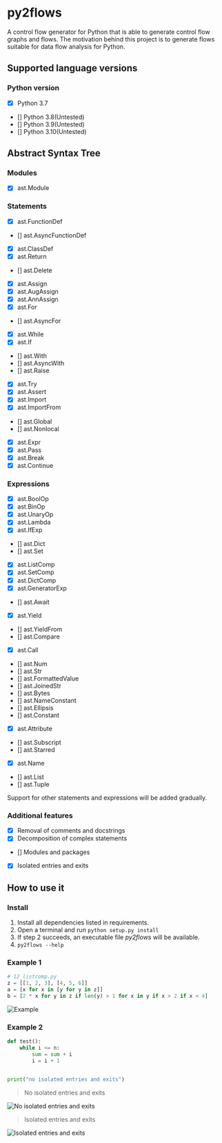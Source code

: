 # py2flows

A control flow generator for Python that is able to generate control flow graphs and flows. The motivation behind this
project is to generate flows suitable for data flow analysis for Python.

## Supported language versions

### Python version

- [x] Python 3.7
- [] Python 3.8(Untested)
- [] Python 3.9(Untested)
- [] Python 3.10(Untested)

## Abstract Syntax Tree

### Modules

- [x] ast.Module

### Statements

- [x] ast.FunctionDef
- [] ast.AsyncFunctionDef
- [x] ast.ClassDef
- [x] ast.Return
- [] ast.Delete
- [x] ast.Assign
- [x] ast.AugAssign
- [x] ast.AnnAssign
- [x] ast.For
- [] ast.AsyncFor
- [x] ast.While
- [x] ast.If
- [] ast.With
- [] ast.AsyncWith
- [] ast.Raise
- [x] ast.Try
- [x] ast.Assert
- [x] ast.Import
- [x] ast.ImportFrom
- [] ast.Global
- [] ast.Nonlocal
- [x] ast.Expr
- [x] ast.Pass
- [x] ast.Break
- [x] ast.Continue

### Expressions

- [x] ast.BoolOp
- [x] ast.BinOp
- [x] ast.UnaryOp
- [x] ast.Lambda
- [x] ast.IfExp
- [] ast.Dict
- [] ast.Set
- [x] ast.ListComp
- [x] ast.SetComp
- [x] ast.DictComp
- [x] ast.GeneratorExp
- [] ast.Await
- [x] ast.Yield
- [] ast.YieldFrom
- [] ast.Compare
- [x] ast.Call
- [] ast.Num
- [] ast.Str
- [] ast.FormattedValue
- [] ast.JoinedStr
- [] ast.Bytes
- [] ast.NameConstant
- [] ast.Ellipsis
- [] ast.Constant
- [x] ast.Attribute
- [] ast.Subscript
- [] ast.Starred
- [x] ast.Name
- [] ast.List
- [] ast.Tuple

Support for other statements and expressions will be added gradually.

### Additional features

- [x] Removal of comments and docstrings
- [x] Decomposition of complex statements
- []  Modules and packages
- [x] Isolated entries and exits

## How to use it

### Install

1. Install all dependencies listed in requirements.
2. Open a terminal and run `python setup.py install`
3. If step 2 succeeds, an executable file *py2flows* will be available.
4. `py2flows --help`

### Example 1

```python
# 12_listcomp.py
z = [[1, 2, 3], [4, 5, 6]]
a = [x for x in [y for y in z]]
b = [2 * x for y in z if len(y) > 1 for x in y if x > 2 if x < 4]
```

![Example](images/12_listcomp.svg)

### Example 2

```python
def test():
    while i <= n:
        sum = sum + i
        i = i + 1


print("no isolated entries and exits")
```

> No isolated entries and exits

![No isolated entries and exits](images/noiso.svg)

> Isolated entries and exits

![Isolated entries and exits](images/iso.svg)